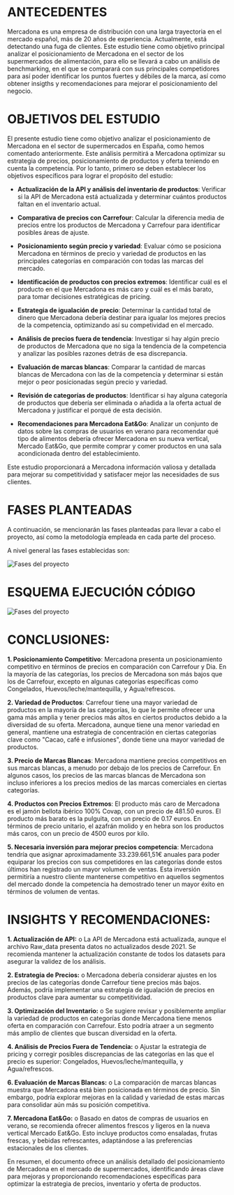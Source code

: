 # ANTECEDENTES

Mercadona es una empresa de distribución con una larga trayectoria en el mercado español,
más de 20 años de experiencia. Actualmente, está detectando una fuga de clientes.
Este estudio tiene como objetivo principal analizar el posicionamiento de Mercadona en el
sector de los supermercados de alimentación, para ello se llevará a cabo un análisis de
benchmarking, en el que se comparará con sus principales competidores para así poder
identificar los puntos fuertes y débiles de la marca, así como obtener insigths y recomendaciones
para mejorar el posicionamiento del negocio.

# OBJETIVOS DEL ESTUDIO

El presente estudio tiene como objetivo analizar el posicionamiento de Mercadona en el sector
de supermercados en España, como hemos comentado anteriormente. Este análisis permitirá a
Mercadona optimizar su estrategia de precios, posicionamiento de productos y oferta teniendo
en cuenta la competencia. Por lo tanto, primero se deben establecer los objetivos específicos
para lograr el propósito del estudio:

- **Actualización de la API y análisis del inventario de productos**: Verificar si la API de
Mercadona está actualizada y determinar cuántos productos faltan en el inventario
actual.

- **Comparativa de precios con Carrefour**: Calcular la diferencia media de precios entre los
productos de Mercadona y Carrefour para identificar posibles áreas de ajuste.

- **Posicionamiento según precio y variedad**: Evaluar cómo se posiciona Mercadona en
términos de precio y variedad de productos en las principales categorías en
comparación con todas las marcas del mercado.

- **Identificación de productos con precios extremos**: Identificar cuál es el producto en el
que Mercadona es más caro y cuál es el más barato, para tomar decisiones estratégicas
de pricing.

- **Estrategia de igualación de precio**: Determinar la cantidad total de dinero que
Mercadona debería destinar para igualar los mejores precios de la competencia,
optimizando así su competividad en el mercado.

- **Análisis de precios fuera de tendencia**: Investigar si hay algún precio de productos de
Mercadona que no siga la tendencia de la competencia y analizar las posibles razones
detrás de esa discrepancia.

- **Evaluación de marcas blancas**: Comparar la cantidad de marcas blancas de Mercadona
con las de la competencia y determinar si están mejor o peor posicionadas según precio
y variedad.

- **Revisión de categorías de productos**: Identificar si hay alguna categoría de productos
que debería ser eliminada o añadida a la oferta actual de Mercadona y justificar el
porqué de esta decisión.

- **Recomendaciones para Mercadona Eat&Go**: Analizar un conjunto de datos sobre las
compras de usuarios en verano para recomendar qué tipo de alimentos debería ofrecer
Mercadona en su nueva vertical, Mercado Eat&Go, que permite comprar y comer
productos en una sala acondicionada dentro del establecimiento.

Este estudio proporcionará a Mercadona información valiosa y detallada para mejorar su
competitividad y satisfacer mejor las necesidades de sus clientes.

# FASES PLANTEADAS

A continuación, se mencionarán las fases planteadas para llevar a cabo el proyecto, así como la
metodología empleada en cada parte del proceso.

A nivel general las fases establecidas son:

![Fases del proyecto](URL_de_la_Imagen)

# ESQUEMA EJECUCIÓN CÓDIGO

![Fases del proyecto](URL_de_la_Imagen)


# CONCLUSIONES:


**1. Posicionamiento Competitivo**: Mercadona presenta un posicionamiento
competitivo en términos de precios en comparación con Carrefour y Dia. En la
mayoría de las categorías, los precios de Mercadona son más bajos que los de
Carrefour, excepto en algunas categorías específicas como Congelados,
Huevos/leche/mantequilla, y Agua/refrescos.

**2. Variedad de Productos**: Carrefour tiene una mayor variedad de productos en la
mayoría de las categorías, lo que le permite ofrecer una gama más amplia y tener
precios más altos en ciertos productos debido a la diversidad de su oferta.
Mercadona, aunque tiene una menor variedad en general, mantiene una
estrategia de concentración en ciertas categorías clave como "Cacao, café e
infusiones", donde tiene una mayor variedad de productos.

**3. Precio de Marcas Blancas**: Mercadona mantiene precios competitivos en sus
marcas blancas, a menudo por debajo de los precios de Carrefour. En algunos
casos, los precios de las marcas blancas de Mercadona son incluso inferiores a
los precios medios de las marcas comerciales en ciertas categorías.

**4. Productos con Precios Extremos**: El producto más caro de Mercadona es el
jamón bellota ibérico 100% Covap, con un precio de 481.50 euros. El producto
más barato es la pulguita, con un precio de 0.17 euros. En términos de precio
unitario, el azafrán molido y en hebra son los productos más caros, con un precio
de 4500 euros por kilo.

**5. Necesaria inversión para mejorar precios competencia**: Mercadona tendría que
asignar aproximadamente 33.239.661,51€ anuales para poder equiparar los
precios con sus competidores en las categorías donde estos últimos han
registrado un mayor volumen de ventas. Esta inversión permitiría a nuestro
cliente mantenerse competitivo en aquellos segmentos del mercado donde la
competencia ha demostrado tener un mayor éxito en términos de volumen de
ventas.


# INSIGHTS Y RECOMENDACIONES:


**1. Actualización de API:**
o La API de Mercadona está actualizada, aunque el archivo Raw_data presenta
datos no actualizados desde 2021. Se recomienda mantener la actualización
constante de todos los datasets para asegurar la validez de los análisis.

**2. Estrategia de Precios:**
o Mercadona debería considerar ajustes en los precios de las categorías donde
Carrefour tiene precios más bajos. Además, podría implementar una estrategia
de igualación de precios en productos clave para aumentar su competitividad.

**3. Optimización del Inventario:**
o Se sugiere revisar y posiblemente ampliar la variedad de productos en
categorías donde Mercadona tiene menos oferta en comparación con
Carrefour. Esto podría atraer a un segmento más amplio de clientes que buscan
diversidad en la oferta.

**4. Análisis de Precios Fuera de Tendencia:**
o Ajustar la estrategia de pricing y corregir posibles discrepancias de las categorías
en las que el precio es superior: Congelados, Huevos/leche/mantequilla, y
Agua/refrescos.

**6. Evaluación de Marcas Blancas:**
o La comparación de marcas blancas muestra que Mercadona está bien
posicionada en términos de precio. Sin embargo, podría explorar mejoras en la
calidad y variedad de estas marcas para consolidar aún más su posición
competitiva.

**7. Mercadona Eat&Go:**
o Basado en datos de compras de usuarios en verano, se recomienda ofrecer
alimentos frescos y ligeros en la nueva vertical Mercado Eat&Go. Esto incluye
productos como ensaladas, frutas frescas, y bebidas refrescantes, adaptándose
a las preferencias estacionales de los clientes.

En resumen, el documento ofrece un análisis detallado del posicionamiento de
Mercadona en el mercado de supermercados, identificando áreas clave para mejoras y
proporcionando recomendaciones específicas para optimizar la estrategia de precios,
inventario y oferta de productos.












